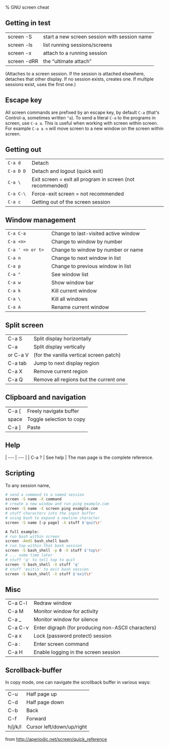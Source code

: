 % GNU screen cheat


## Getting in test

|                  |                                              |
| ---              | ---                                          |
| screen -S <name> | start a new screen session with session name |
| screen -ls       | list running sessions/screens                |
| screen -x        | attach to a running session                  |
| screen -dRR      | the “ultimate attach”                        |

 (Attaches to a screen session.  If the session is attached elsewhere, 
detaches that other display.  If no session exists, creates one.  If 
multiple sessions exist, uses the first one.)

## Escape key

All screen commands are prefixed by an escape key, by default `C-a` (that's
Control-a, sometimes written `^a`).  To send a literal `C-a` to the programs
in screen, use `C-a a`. This is useful when working with screen within screen.
For example `C-a a n` will move screen to a new window on the screen within
screen.

## Getting out

|                |                                                            |
| ---            | ---                                                        |
| ```C-a d   ``` | Detach                                                     |
| ```C-a D D ``` | Detach and logout (quick exit)                             |
| ```C-a \   ``` | Exit screen = exit all program in screen (not recommended) |
| ```C-a C-\ ``` | Force-exit screen = not recommended                        |
| ```C-a c   ``` | Getting out of the screen session                          |

## Window management

|                       |                                      |
| ---                   | ---                                  |
| ```C-a C-a      ```   | Change to last-visited active window |
| ```C-a <n>      ```   | Change to window by number           |
| ```C-a ' <n or t> ``` | Change to window by number or name   |
| ```C-a n        ```   | Change to next window in list        |
| ```C-a p        ```   | Change to previous window in list    |
| ```C-a "        ```   | See window list                      |
| ```C-a w        ```   | Show window bar                      |
| ```C-a k        ```   | Kill current window                  |
| ```C-a \        ```   | Kill all windows                     |
| ```C-a A        ```   | Rename current window                |

## Split screen

|          |                                         |
| ---      | ---                                     |
| C-a S    | Split display horizontally              |
| C-a      | Split display vertically                |
| or C-a V | (for the vanilla vertical screen patch) |
| C-a tab  | Jump to next display region             |
| C-a X    | Remove current region                   |
| C-a Q    | Remove all regions but the current one  |

## Clipboard and navigation

|       |                          |
| ---   | ---                      |
| C-a [ | Freely navigate buffer   |
| space | Toggle selection to copy |
| C-a ] | Paste                    |

## Help

| ---   | ---      |
| C-a ? | See help |
The man page is the complete reference.

## Scripting

To any session name,
```bash
# send a command to a named session
screen -S name -X command		
# create a new window and run ping example.com
screen -S name -X screen ping example.com		
# stuff characters into the input buffer
# using bash to expand a newline character
screen -S name [-p page] -X stuff $'quit\r'		

A full example:
# run bash within screen
screen -AmdS bash_shell bash
# run top within that bash session
screen -S bash_shell -p 0 -X stuff $'top\r'
# ... some time later
# stuff 'q' to tell top to quit
screen -S bash_shell -X stuff 'q'
# stuff 'exit\n' to exit bash session
screen -S bash_shell -X stuff $'exit\r'
```

## Misc

|         |                                                    |
| ---     | ---                                                |
| C-a C-l | Redraw window                                      |
| C-a M   | Monitor window for activity                        |
| C-a _   | Monitor window for silence                         |
| C-a C-v | Enter digraph (for producing non-ASCII characters) |
| C-a x   | Lock (password protect) session                    |
| C-a :   | Enter screen command                               |
| C-a H   | Enable logging in the screen session               |

## Scrollback-buffer

In copy mode, one can navigate the scrollback buffer in various ways:

|         |                           |
| ---     | ---                       |
| C-u     | Half page up              |
| C-d     | Half page down            |
| C-b     | Back                      |
| C-f     | Forward                   |
| h/j/k/l | Cursor left/down/up/right |


from http://aperiodic.net/screen/quick_reference
